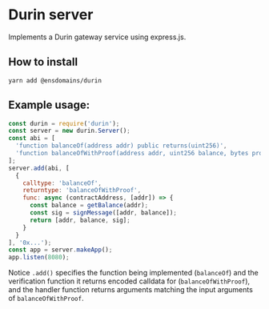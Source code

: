 # Durin server

 Implements a Durin gateway service using express.js.
 
## How to install

```
yarn add @ensdomains/durin
```

## Example usage:

 ```javascript
 const durin = require('durin');
 const server = new durin.Server();
 const abi = [
   'function balanceOf(address addr) public returns(uint256)',
   'function balanceOfWithProof(address addr, uint256 balance, bytes proof) public returns(uint256)',
 ];
 server.add(abi, [
   {
     calltype: 'balanceOf',
     returntype: 'balanceOfWithProof',
     func: async (contractAddress, [addr]) => {
       const balance = getBalance(addr);
       const sig = signMessage([addr, balance]);
       return [addr, balance, sig];
     }
   }
 ], '0x...');
 const app = server.makeApp();
 app.listen(8080);
 ```
 
 Notice `.add()` specifies the function being implemented (`balanceOf`) and the verification
 function it returns encoded calldata for (`balanceOfWithProof`), and the handler function
 returns arguments matching the input arguments of `balanceOfWithProof`.